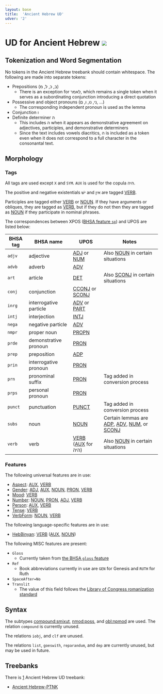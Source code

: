```yaml
---
layout: base
title:  'Ancient Hebrew UD'
udver: '2'
---
```


# UD for Ancient Hebrew <span class="flagspan"><img class="flag" src="../../flags/svg/IL.svg" /></span>

## Tokenization and Word Segmentation

No tokens in the Ancient Hebrew treebank should contain whitespace. The following are made into separate tokens:

* Prepositions (ב, כ, ל, מ)
  * There is an exception for לאמר, which remains a single token when it serves as a subordinating conjunction introducing a direct quotation
* Possessive and object pronouns (ני, נו, ו, ם, ...)
  * The corresponding independent pronoun is used as the lemma
* Conjunction ו
* Definite determiner ה
  * This includes ה when it appears as demonstrative agreement on adjectives, participles, and demonstrative determiners
  * Since the text includes vowels diacritics, ה is included as a token even when it does not correspond to a full character in the consonantal text.

## Morphology

### Tags

All tags are used except `X` and `SYM`. `AUX` is used for the copula היה.

The positive and negative existentials ישׁ and אין are tagged [VERB]().

Participles are tagged either [VERB]() or [NOUN](). If they have arguments or obliques, they are tagged as [VERB](), but if they do not then they are tagged as [NOUN]() if they participate in nominal phrases.

The correspondences between XPOS ([BHSA feature `sp`](https://etcbc.github.io/bhsa/features/sp/)) and UPOS are listed below:

| BHSA tag | BHSA name | UPOS | Notes |
|----------|-----------|------|-------|
| `adjv` | adjective | [ADJ]() or [NUM]() | Also [NOUN]() in certain situations |
| `advb` | adverb | [ADV]() | |
| `art` | article | [DET]() | Also [SCONJ]() in certain situations |
| `conj` | conjunction | [CCONJ]() or [SCONJ]() | |
| `inrg` | interrogative particle | [ADV]() or [PART]() | |
| `intj` | interjection | [INTJ]() | |
| `nega` | negative particle | [ADV]() | |
| `nmpr` | proper noun | [PROPN]() | |
| `prde` | demonstrative pronoun | [PRON]() | |
| `prep` | preposition | [ADP]() | |
| `prin` | interrogative pronoun | [PRON]() | |
| `prn` | pronominal suffix | [PRON]() | Tag added in conversion process |
| `prps` | personal pronoun | [PRON]() | |
| `punct` | punctuation | [PUNCT]() | Tag added in conversion process |
| `subs` | noun | [NOUN]() | Certain lemmas are [ADP](), [ADV](), [NUM](), or [SCONJ]() |
| `verb` | verb | [VERB]() ([AUX]() for היה) | Also [NOUN]() in certain situations |

### Features

The following universal features are in use:

* [Aspect](hbo-feat/Aspect): [AUX](hbo-pos/AUX), [VERB](hbo-pos/VERB)
* [Gender](hbo-feat/Gender): [ADJ](hbo-pos/ADJ), [AUX](hbo-pos/AUX), [NOUN](hbo-pos/NOUN), [PRON](hbo-pos/PRON), [VERB](hbo-pos/VERB)
* [Mood](hbo-feat/Mood): [VERB](hbo-pos/VERB)
* [Number](hbo-feat/Number): [NOUN](hbo-pos/NOUN), [PRON](hbo-pos/PRON), [ADJ](hbo-pos/ADJ), [VERB](hbo-pos/VERB)
* [Person](hbo-feat/Person): [AUX](hbo-pos/AUX), [VERB](hbo-pos/VERB)
* [Tense](hbo-feat/Tense): [VERB](hbo-pos/VERB)
* [VerbForm](hbo-feat/VerbForm): [NOUN](hbo-pos/NOUN), [VERB](hbo-pos/VERB)

The following language-specific features are in use:

* [HebBinyan](hbo-feat/HebBinyan): [VERB](hbo-pos/VERB) ([AUX](hbo-pos/AUX), [NOUN](hbo-pos/NOUN))

The following MISC features are present:

* `Gloss`
  * Currently taken from [the BHSA `gloss` feature](https://etcbc.github.io/bhsa/features/gloss/)
* `Ref`
  * Book abbreviations currently in use are `GEN` for Genesis and `RUTH` for Ruth
* `SpaceAfter=No`
* `Translit`
  * The value of this field follows the [Library of Congress romanization standard](https://www.loc.gov/catdir/cpso/romanization/hebrew.pdf)

## Syntax

The subtypes [compound:smixut](hbo-dep/compound-smixut), [nmod:poss](hbo-dep/nmod-poss), and [obl:npmod](hbo-dep/obl-npmod) are used. The relation `compound` is currently unused.

The relations `iobj`, and `clf` are unused.

The relations `list`, `goeswith`, `reparandum`, and `dep` are currently unused, but may be used in future.

## Treebanks

There is [1](../treebanks/hbo-comparison.html) Ancient Hebrew UD treebank:

  * [Ancient Hebrew-PTNK](../treebanks/hbo_ptnk/index.html)
